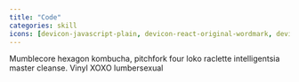 ```yaml
---
title: "Code"
categories: skill
icons: [devicon-javascript-plain, devicon-react-original-wordmark, devicon-nodejs-plain-wordmark]
---
```


Mumblecore hexagon kombucha, pitchfork four loko raclette intelligentsia master cleanse. Vinyl XOXO lumbersexual
